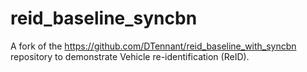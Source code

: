 # reid_baseline_syncbn
A fork of the https://github.com/DTennant/reid_baseline_with_syncbn repository to demonstrate Vehicle re-identification (ReID).
